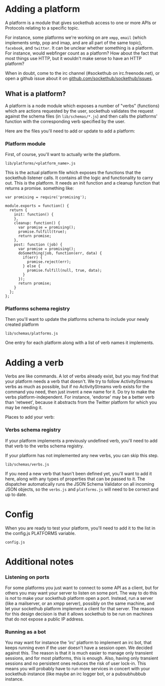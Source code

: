
# Adding a platform

A platform is a module that gives sockethub access to one or more APIs or Protocols relating to a specific topic.

For instance, some platforms we're working on are `xmpp`, `email` (which implements smtp, pop and imap, and are all part of the same topic), `facebook`, and `twitter`. It can be unclear whether something is a platform. For instance, would webfinger count as a platform? How about the fact that most things use HTTP, but it wouldn't make sense to have an HTTP platform?

When in doubt, come to the irc channel (#sockethub on irc.freenode.net), or open a github issue about it on [github.com/sockethub/sockethub/issues](https://github.com/sockethub/sockethub/issues/).


## What is a platform?

A platform is a node module which exposes a number of "verbs" (functions) which are actions requested by the user, sockethub validates the request against the schema files (in `lib/schemas/*.js`) and then calls the platforms' function with the corresponding verb specified by the user.

Here are the files you'll need to add or update to add a platform:

### Platform module
First, of course, you'll want to actually write the platform.

    lib/platforms/<platform_name>.js

This is the actual platform file which exposes the functions that the sockethub listener calls.
It contains all the logic and functionality to carry out. This *is* the platform.
It needs an init function and a cleanup function that returns a promise. something like:


````
var promising = require('promising');

module.exports = function() {
  return {
    init: function() {
    },
    cleanup: function() {
      var promise = promising();
      promise.fulfill(true);
      return promise;
    },
    post: function (job) {
      var promise = promising();
      doSomething(job, function(err, data) {
        if(err) {
          promise.reject(err);
        } else {
          promise.fulfill(null, true, data);
        }
      });
      return promise;
    }
  };
};
````


### Platforms schema registry
Then you'll want to update the platforms schema to include your newly created platform

    lib/schemas/platforms.js

One entry for each platform along with a list of verb names it implements.


# Adding a verb

Verbs are like commands. A lot of verbs already exist, but you may find that your platform needs a verb that doesn't. We try to follow ActivityStreams verbs as much as possible, but if no ActivityStreams verb exists for the command you need, then just invent a new name for it. Do try to make the verbs platform-independent. For instance, 'endorse' may be a better verb than 'retweet', because it abstracts from the Twitter platform for which you may be needing it.

Places to add your verb:

### Verbs schema registry
If your platform implements a previously undefined verb, you'll need to add that verb to the verbs schema registry.

If your platform has not implemented any new verbs, you can skip this step.

    lib/schemas/verbs.js

If you need a new verb that hasn't been defined yet, you'll want to add it here, along with any types of properties that can be passed to it. The dispatcher automatically runs the JSON Schema Validator on all incoming JSON objects, so the `verbs.js` and `platforms.js` will need to be correct and up to date.



# Config
When you are ready to test your platform, you'll need to add it to the list in the config.js PLATFORMS variable.

    config.js


# Additional notes

### Listening on ports

For some platforms you just want to connect to some API as a client, but for others you may want your server to listen on some port. The way to do this is *not* to make your sockethub platform open a port. Instead, run a server (like a mailserver, or an xmpp server), possibly on the same machine, and let your sockethub platform implement a client for that server. The reason for this design decision is that it allows sockethub to be run on machines that do not expose a public IP address.

### Running as a bot

You may want for instance the 'irc' platform to implement an irc bot, that keeps running even if the user doesn't have a session open. We decided against this. The reason is that it is much easier to manage only transient sessions, and for most platforms, this is enough. Also, having only transient sessions and no persistent ones reduces the risk of user lock-in. This means you will probably have to run more services in concert with your sockethub instance (like maybe an irc logger bot, or a pubsubhubbub instance.
